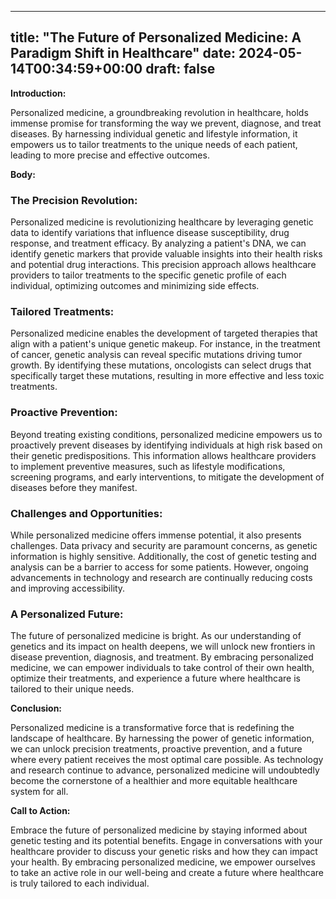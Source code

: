 
---
title: "The Future of Personalized Medicine: A Paradigm Shift in Healthcare"
date: 2024-05-14T00:34:59+00:00
draft: false
---

**Introduction:**

Personalized medicine, a groundbreaking revolution in healthcare, holds immense promise for transforming the way we prevent, diagnose, and treat diseases. By harnessing individual genetic and lifestyle information, it empowers us to tailor treatments to the unique needs of each patient, leading to more precise and effective outcomes.

**Body:**

### The Precision Revolution:

Personalized medicine is revolutionizing healthcare by leveraging genetic data to identify variations that influence disease susceptibility, drug response, and treatment efficacy. By analyzing a patient's DNA, we can identify genetic markers that provide valuable insights into their health risks and potential drug interactions. This precision approach allows healthcare providers to tailor treatments to the specific genetic profile of each individual, optimizing outcomes and minimizing side effects.

### Tailored Treatments:

Personalized medicine enables the development of targeted therapies that align with a patient's unique genetic makeup. For instance, in the treatment of cancer, genetic analysis can reveal specific mutations driving tumor growth. By identifying these mutations, oncologists can select drugs that specifically target these mutations, resulting in more effective and less toxic treatments.

### Proactive Prevention:

Beyond treating existing conditions, personalized medicine empowers us to proactively prevent diseases by identifying individuals at high risk based on their genetic predispositions. This information allows healthcare providers to implement preventive measures, such as lifestyle modifications, screening programs, and early interventions, to mitigate the development of diseases before they manifest.

### Challenges and Opportunities:

While personalized medicine offers immense potential, it also presents challenges. Data privacy and security are paramount concerns, as genetic information is highly sensitive. Additionally, the cost of genetic testing and analysis can be a barrier to access for some patients. However, ongoing advancements in technology and research are continually reducing costs and improving accessibility.

### A Personalized Future:

The future of personalized medicine is bright. As our understanding of genetics and its impact on health deepens, we will unlock new frontiers in disease prevention, diagnosis, and treatment. By embracing personalized medicine, we can empower individuals to take control of their own health, optimize their treatments, and experience a future where healthcare is tailored to their unique needs.

**Conclusion:**

Personalized medicine is a transformative force that is redefining the landscape of healthcare. By harnessing the power of genetic information, we can unlock precision treatments, proactive prevention, and a future where every patient receives the most optimal care possible. As technology and research continue to advance, personalized medicine will undoubtedly become the cornerstone of a healthier and more equitable healthcare system for all.

**Call to Action:**

Embrace the future of personalized medicine by staying informed about genetic testing and its potential benefits. Engage in conversations with your healthcare provider to discuss your genetic risks and how they can impact your health. By embracing personalized medicine, we empower ourselves to take an active role in our well-being and create a future where healthcare is truly tailored to each individual.